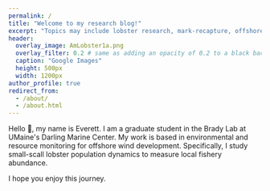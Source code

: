 ```yaml
---
permalink: /
title: "Welcome to my research blog!"
excerpt: "Topics may include lobster research, mark-recapture, offshore wind monitoring, stakeholder engagement and more"
header:
  overlay_image: AmLobster1a.png
  overlay_filter: 0.2 # same as adding an opacity of 0.2 to a black background
  caption: "Google Images"
  height: 500px
  width: 1200px
author_profile: true
redirect_from: 
  - /about/
  - /about.html
---
```


Hello 🤙, my name is Everett. I am a graduate student in the Brady Lab at UMaine's Darling Marine Center. My work is based in environmental and resource monitoring for offshore wind development. Specifically, I study small-scall lobster population dynamics to measure local fishery abundance. 


I hope you enjoy this journey.

